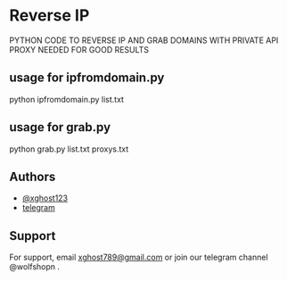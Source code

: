 
# Reverse IP 

PYTHON CODE TO REVERSE IP AND GRAB DOMAINS WITH PRIVATE API 
PROXY NEEDED FOR GOOD RESULTS


## usage for ipfromdomain.py
python ipfromdomain.py list.txt

## usage for grab.py
python grab.py list.txt proxys.txt



## Authors

- [@xghost123](https://www.github.com/xghost123)
- [telegram](https://www.t.me/xghost123)



## Support

For support, email xghost789@gmail.com or join our telegram channel @wolfshopn .

